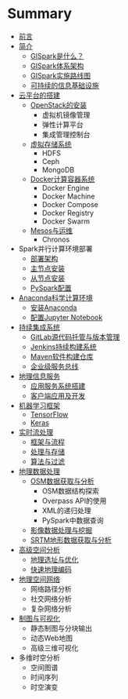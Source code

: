 # Summary

* [前言](README.md)
* [简介](chapter1.md)
   * [GISpark是什么？](gisparkshi_shi_yao_ff1f.md)
   * [GISpark体系架构](gisparkti_xi_jia_gou.md)
   * [GISpark实施路线图](gisparkshi_shi_lu_xian_tu.md)
   * [可持续的信息基础设施](ke_chi_xu_de_xin_xi_ji_chu_she_shi.md)
* [云平台的搭建](yun_ping_tai_de_da_jian.md)
   * [OpenStack的安装](openstackde_an_zhuang.md)
       * 虚拟机镜像管理
       * 弹性计算平台
       * 集成管理控制台
   * [虚拟存储系统](xu_ni_cun_chu_xi_tong.md)
       * HDFS
       * Ceph
       * MongoDB
   * [Docker计算容器系统](dockerji_suan_rong_qi_xi_tong.md)
       * Docker Engine
       * Docker Machine
       * Docker Compose
       * Docker Registry
       * Docker Swarm
   * [Mesos与运维](mesosyu_yun_wei.md)
       * Chronos
* Spark并行计算环境部署
   * [部署架构](bu_shu_jia_gou.md)
   * [主节点安装](zhu_jie_dian_an_zhuang.md)
   * [从节点安装](cong_jie_dian_an_zhuang.md)
   * [PySpark配置](pysparkpei_zhi.md)
* [Anaconda科学计算环境](anacondake_xue_ji_suan_huan_jing.md)
   * [安装Anaconda](an_zhuang_anaconda.md)
   * [配置Jupyter Notebook](pei_zhi_jupyter_notebook.md)
* [持续集成系统](chi_xu_ji_cheng_xi_tong.md)
   * [GitLab源代码托管与版本管理](gitlabyuan_dai_ma_tuo_guan_yu_ban_ben_guan_li.md)
   * [Jenkins持续构建系统](jenkinschi_xu_gou_jian_xi_tong.md)
   * [Maven软件构建仓库](mavenruan_jian_gou_jian_cang_ku.md)
   * [企业级服务总线](qi_ye_ji_fu_wu_zong_xian.md)
* [地理信息服务](di_li_xin_xi_fu_wu.md)
   * [应用服务系统搭建](ying_yong_fu_wu_xi_tong_da_jian.md)
   * [客户端应用及开发](ke_hu_duan_ying_yong_ji_kai_fa.md)
* [机器学习框架](ji_qi_xue_xi_kuang_jia.md)
   * [TensorFlow](tensorflow.md)
   * [Keras](keras.md)
* [实时流处理](shi_shi_liu_chu_li.md)
   * [框架与流程](kuang_jia_yu_liu_cheng.md)
   * [处理与存储](chu_li_yu_cun_chu.md)
   * [算法与过滤](suan_fa_yu_guo_lv.md)
* [地理数据处理](di_li_shu_ju_chu_li.md)
   * [OSM数据获取与分析](osmshu_ju_huo_qu_yu_fen_xi.md)
       * OSM数据结构探索
       * Overpass API的使用
       * XML的递归处理
       * PySpark中数据查询
   * [影像数据处理与挖掘](ying_xiang_shu_ju_chu_li_yu_wa_jue.md)
   * [SRTM地形数据获取与分析](srtmdi_xing_shu_ju_huo_qu_yu_fen_xi.md)
* [高级空间分析](gao_ji_kong_jian_fen_xi.md)
   * [地理选址与优化](di_li_xuan_zhi_yu_you_hua.md)
   * [快速地理编码](kuai_su_di_li_bian_ma.md)
* [地理空间网络](di_li_kong_jian_wang_luo.md)
   * 网络路径分析
   * 社交网络分析
   * 复杂网络分析
* [制图与可视化](zhi_tu_yu_ke_shi_hua.md)
   * 静态制图与分块输出
   * 动态Web地图
   * 高级三维可视化
* 多维时空分析
   * 空间图谱
   * 时间序列
   * 时空演变

